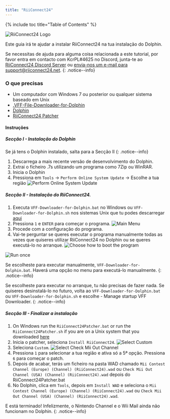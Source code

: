 ```yaml
---
title: "RiiConnect24"
---
```


{% include toc title="Table of Contents" %}

![RiiConnect24 Logo](/images/WiiRC24Logo.jpg)

Este guia irá te ajudar a instalar RiiConnect24 na tua instalação do Dolphin.

Se necessitas de ajuda para alguma coisa relacionada a este tutorial, por favor entra em contacto com KcrPL#4625 no Discord, junta-te ao [RiiConnect24 Discord Server](https://discord.gg/b4Y7jfD) ou [ envia-nos um e-mail para support@riiconnect24.net](mailto:support@riiconnect24.net).
{: .notice--info}

### O que precisas
* Um computador com Windows 7 ou posterior ou qualquer sistema baseado em Unix
* [.VFF-File-Downloader-for-Dolphin](https://github.com/RiiConnect24/.VFF-File-Downloader-for-Dolphin/releases)
* [Dolphin](https://dolphin-emu.org/download/)
* [RiiConnect24 Patcher](https://github.com/RiiConnect24/RiiConnect24-Patcher/releases)

#### Instruções

##### Secção I - Instalação do Dolphin

Se já tens o Dolphin instalado, salta para a Secção II
{: .notice--info}

1. Descarrega a mais recente versão de desenvolvimento do Dolphin.
2. Extrai o ficheiro .7s utilizando um programa como 7Zip ou WinRAR.
3. Inicia o Dolphin
4. Pressiona em `Tools` -> `Perform Online System Update` -> Escolhe a tua região ![Perform Online System Update](/images/Dolphin_RC24/1.jpg)

##### Secção II - Instalação do RiiConnect24.

1. Executa `VFF-Downloader-for-Dolphin.bat` no Windows ou `VFF-Downloader-for-Dolphin.sh` nos sistemas Unix que tu podes descarregar [aqui](https://github.com/RiiConnect24/.VFF-File-Downloader-for-Dolphin/releases)
2. Pressiona `1` e `ENTER` para começar o programa. ![Main Menu](/images/Dolphin_RC24/2.jpg)
3. Procede com a configuração do programa.
4. Vai-te perguntar se queres executar o programa manualmente todas as vezes que quiseres utilizar RiiConnect24 no Dolphin ou se queres executá-lo no arranque. ![Choose how to boot the program](/images/Dolphin_RC24/3.jpg)

![Run once](/images/Dolphin_RC24/4.jpg)

Se escolheste para executar manualmente, `VFF-Downloader-for-Dolphin.bat`. Haverá uma opção no menu para executá-lo manualmente.
{: .notice--info}

Se escolheste para executar no arranque, tu não precisas de fazer nada. Se quiseres desinstalá-lo no futuro, volta ao `VFF-Downloader-for-Dolphin.bat` ou `VFF-Downloader-for-Dolphin.sh` e escolhe - Manage startup VFF Downloader.
{: .notice--info}

##### Secção III - Finalizar a instalação

1. On Windows run the `RiiConnect24Patcher.bat` or run the `RiiConnect24Patcher.sh` if you are on a Unix system that you downloaded [here](https://github.com/RiiConnect24/RiiConnect24-Patcher/releases)
2. Inicia o patcher, seleciona `Install RiiConnect24`. ![Select Custom](/images/Dolphin_RC24/5.jpg)
3. Seleciona `Custom`. ![Select Check Mii Out Channel](/images/Dolphin_RC24/6.jpg)
4. Pressiona `1` para selecionar a tua região e ativa só a 5ª opção. Pressiona `6` para começar o patch.
5. Depois de acabar, terás um ficheiro na pasta WAD chamado `Mii Contest Channel (Europe) (Channel) (RiiConnect24).wad` ou `Check Mii Out Channel (USA) (Channel) (RiiConnect24).wad` depois do RiiConnect24Patcher.bat
6. No Dolphin, clica em `Tools`, depois em `Install WAD` e seleciona o `Mii Contest Channel (Europe) (Channel) (RiiConnect24).wad` ou `Check Mii Out Channel (USA) (Channel) (RiiConnect24).wad`.

E está terminado! Infelizmente, o Nintendo Channel e o Wii Mail ainda não funcionam no Dolphin.
{: .notice--info}
